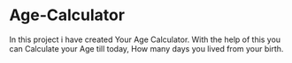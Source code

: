 # Age-Calculator
In this project i have created Your Age Calculator. With the help of this you can Calculate your Age till today, How many days you lived from your birth. 
